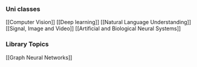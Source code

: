 
### Uni classes
[[Computer Vision]]
[[Deep learning]]
[[Natural Language Understanding]]
[[Signal, Image and Video]]
[[Artificial and Biological Neural Systems]]


### Library Topics

[[Graph Neural Networks]]
